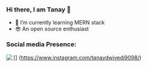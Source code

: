 ### Hi there, I am Tanay 👋

- 🌱 I’m currently learning MERN stack
- 😎 An open source enthusiast



### Social media Presence:

[<img align="left" src="https://img.icons8.com/office/40/000000/instagram-new.png"/>] (https://www.instagram.com/tanaydwivedi9098/)


